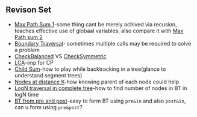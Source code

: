 ## Revison Set
- [Max Path Sum 1](_6_maxPathSum_1.java)-some thing cant be merely achived via recusion, teaches effective use of globaal variables, also compare it with [Max Path sum 2](_28_maxPathSum_2.java)
- [Boundary Traversal](_9_boundaryTraversal.java)- sometimes multiple calls may be required to solve a problem
- [CheckBalanced](_4_checkIfBalanced.java) VS [CheckSymmetric](_14_isSymmetric.java)
- [LCA](_16_lowestCommonAncestor.java)-imp for CP
- [Child Sum](_18_checkChildSum.java)-how to play while backtracking in a tree(glance to understand segment trees)
- [Nodes at distance K](_19_nodesAtDistanceK.java)-how knowing parent of each node could help
- [LogN traversal in complete tree](_21_printNodesInCompleteBT.java)-how to find number of nodes in BT in logN time
- [BT from pre and post](_23_BT_construction_from_pre_post.java)-easy to form BT using `pre&in` and also `post&in`, can u form using `pre&post`?


